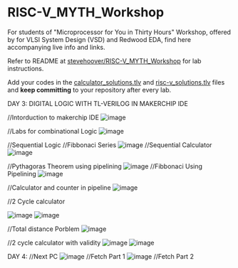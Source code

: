 # RISC-V_MYTH_Workshop

For students of "Microprocessor for You in Thirty Hours" Workshop, offered by for VLSI System Design (VSD) and Redwood EDA, find here accompanying live info and links.

Refer to README at [stevehoover/RISC-V_MYTH_Workshop](https://github.com/stevehoover/RISC-V_MYTH_Workshop) for lab instructions.

Add your codes in the [calculator_solutions.tlv](calculator_solutions.tlv) and [risc-v_solutions.tlv](risc-v_solutions.tlv) files and **keep committing** to your repository after every lab.

DAY 3:
DIGITAL LOGIC WITH TL-VERILOG IN MAKERCHIP IDE

//Intorduction to makerchip IDE
![image](https://user-images.githubusercontent.com/92938137/170808136-e4a76e87-604b-4769-83c2-1be11db23004.png)

//Labs for combinational Logic
![image](https://user-images.githubusercontent.com/92938137/170809678-7063cad8-4f61-400c-a99c-e3df91d2a141.png)

//Sequential Logic
//Fibbonaci Series
![image](https://user-images.githubusercontent.com/92938137/170808413-c62b72ac-b63e-494d-8f05-b5fdc1d6167d.png)
//Sequential Calculator
![image](https://user-images.githubusercontent.com/92938137/170810291-e397f43a-64f2-4efa-a5f4-54f13e0e809b.png)

//Pythagoras Theorem using pipelining
![image](https://user-images.githubusercontent.com/92938137/170810782-6d323e55-6dc1-4daa-80c5-861aa693bdab.png)
//Fibbonaci Using Pipelining
![image](https://user-images.githubusercontent.com/92938137/170811242-87af4067-57ad-4446-a9d6-739bd1f0c5fc.png)

//Calculator and counter in pipeline
![image](https://user-images.githubusercontent.com/92938137/170815690-94e0049d-e676-417c-b18e-8bb4fa462c52.png)

//2 Cycle calculator

![image](https://user-images.githubusercontent.com/92938137/170812865-8135f7b4-e183-4945-ba8a-c34e2d7886f6.png)
![image](https://user-images.githubusercontent.com/92938137/170812888-4ace255e-3d40-40f7-b73a-ee2c1d05cabf.png)

//Total distance Porblem
![image](https://user-images.githubusercontent.com/92938137/170814041-eab3b9a5-75ab-47c0-b43c-941d6d60d1ee.png)

//2 cycle calculator with validity
![image](https://user-images.githubusercontent.com/92938137/170816685-cb5b0b2c-abbf-4279-a199-c26e4f2f3f84.png)
![image](https://user-images.githubusercontent.com/92938137/170816700-8f160ef6-88b0-4ff0-a0ea-981c1c9b8360.png)

DAY 4:
//Next PC
![image](https://user-images.githubusercontent.com/92938137/170819916-6c0e45e5-5112-4f4e-83d9-50112d18d7c4.png)
//Fetch Part 1
![image](https://user-images.githubusercontent.com/92938137/170820048-4b62bc41-d4d3-4c6c-a0cb-5c222d9a6429.png)
//Fetch Part 2





